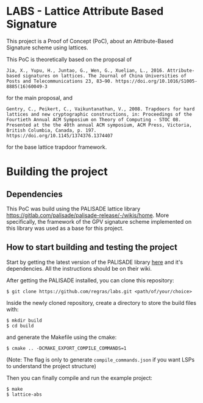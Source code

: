 # LABS - Lattice Attribute Based Signature

This project is a Proof of Concept (PoC), about an Attribute-Based Signature scheme using lattices.

This PoC is theoretically based on the proposal of 
```
Jia, X., Yupu, H., Juntao, G., Wen, G., Xuelian, L., 2016. Attribute-based signatures on lattices. The Journal of China Universities of Posts and Telecommunications 23, 83–90. https://doi.org/10.1016/S1005-8885(16)60049-3
``` 

for the main proposal, and 

```
Gentry, C., Peikert, C., Vaikuntanathan, V., 2008. Trapdoors for hard lattices and new cryptographic constructions, in: Proceedings of the Fourtieth Annual ACM Symposium on Theory of Computing - STOC 08. Presented at the the 40th annual ACM symposium, ACM Press, Victoria, British Columbia, Canada, p. 197. https://doi.org/10.1145/1374376.1374407
```

for the base lattice trapdoor framework.

# Building the project

## Dependencies

This PoC was build using the PALISADE lattice library https://gitlab.com/palisade/palisade-release/-/wikis/home. More specifically, the framework of the GPV signature scheme implemented on this library was used as a base for this project.

## How to start building and testing the project

Start by getting the latest version of the PALISADE library [here](https://gitlab.com/palisade/palisade-release/-/tree/master) and it's dependencies. All the instructions should be on their wiki.

After getting the PALISADE installed, you can clone this repository:

```
$ git clone https://github.com/regras/labs.git <path/of/your/choice>
```

Inside the newly cloned repository, create a directory to store the build files with:

```
$ mkdir build
$ cd build
```

and generate the Makefile using the cmake:

```
$ cmake .. -DCMAKE_EXPORT_COMPILE_COMMANDS=1
```

(Note: The flag is only to generate `compile_commands.json` if you want LSPs to understand the project structure) 

Then you can finally compile and run the example project:

``` 
$ make
$ lattice-abs
```
